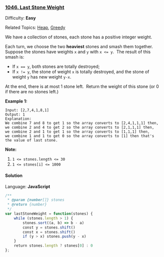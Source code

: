 ### [1046\. Last Stone Weight](https://leetcode.com/problems/last-stone-weight/)

Difficulty: **Easy**  

Related Topics: [Heap](https://leetcode.com/tag/heap/), [Greedy](https://leetcode.com/tag/greedy/)


We have a collection of stones, each stone has a positive integer weight.

Each turn, we choose the two **heaviest** stones and smash them together.  Suppose the stones have weights `x` and `y` with `x <= y`.  The result of this smash is:

*   If `x == y`, both stones are totally destroyed;
*   If `x != y`, the stone of weight `x` is totally destroyed, and the stone of weight `y` has new weight `y-x`.

At the end, there is at most 1 stone left.  Return the weight of this stone (or 0 if there are no stones left.)

**Example 1:**

```
Input: [2,7,4,1,8,1]
Output: 1
Explanation: 
We combine 7 and 8 to get 1 so the array converts to [2,4,1,1,1] then,
we combine 2 and 4 to get 2 so the array converts to [2,1,1,1] then,
we combine 2 and 1 to get 1 so the array converts to [1,1,1] then,
we combine 1 and 1 to get 0 so the array converts to [1] then that's the value of last stone.
```

**Note:**

1.  `1 <= stones.length <= 30`
2.  `1 <= stones[i] <= 1000`


#### Solution

Language: **JavaScript**

```javascript
/**
 * @param {number[]} stones
 * @return {number}
 */
var lastStoneWeight = function(stones) {
    while (stones.length > 1) {
        stones.sort((a, b) => b - a)
        const y = stones.shift()
        const x = stones.shift()
        if (y > x) stones.push(y - x)
    }
    return stones.length ? stones[0] : 0
};
```